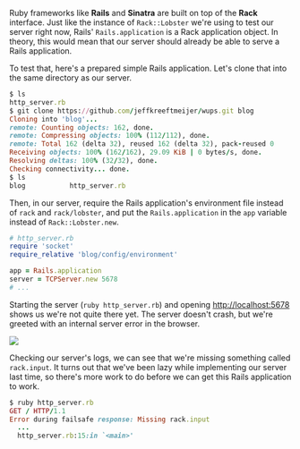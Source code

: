 Ruby frameworks like **Rails** and **Sinatra** are built on top of the **Rack** interface. Just like the instance of `Rack::Lobster` we're using to test our server right now, Rails' `Rails.application` is a Rack application object. In theory, this would mean that our server should already be able to serve a Rails application.

To test that, here's a prepared simple Rails application. Let's clone that into the same directory as our server.

```ruby
$ ls
http_server.rb
$ git clone https://github.com/jeffkreeftmeijer/wups.git blog
Cloning into 'blog'...
remote: Counting objects: 162, done.
remote: Compressing objects: 100% (112/112), done.
remote: Total 162 (delta 32), reused 162 (delta 32), pack-reused 0
Receiving objects: 100% (162/162), 29.09 KiB | 0 bytes/s, done.
Resolving deltas: 100% (32/32), done.
Checking connectivity... done.
$ ls
blog           http_server.rb
```

Then, in our server, require the Rails application's environment file instead of `rack` and `rack/lobster`, and put the `Rails.application` in the `app` variable instead of `Rack::Lobster.new`.

```ruby
# http_server.rb
require 'socket'
require_relative 'blog/config/environment'

app = Rails.application
server = TCPServer.new 5678
# ...
```

Starting the server (`ruby http_server.rb`) and opening  [http://localhost:5678]({{localhost:5678}}) shows us we're not quite there yet. The server doesn't crash, but we're greeted with an internal server error in the browser.

![](https://github.com/Codevolve/next/blob/master/courses/community/Ruby%20Magic/assets/500.png?raw=true)

Checking our server's logs, we can see that we're missing something called `rack.input`. It turns out that we've been lazy while implementing our server last time, so there's more work to do before we can get this Rails application to work.

```ruby 
$ ruby http_server.rb
GET / HTTP/1.1
Error during failsafe response: Missing rack.input
  ...
  http_server.rb:15:in `<main>'
```
